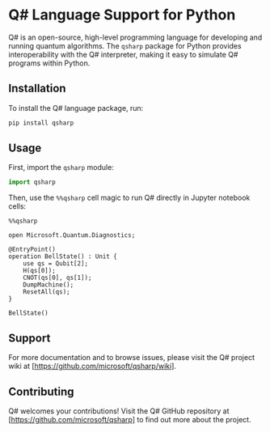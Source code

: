# Q# Language Support for Python

Q# is an open-source, high-level programming language for developing and running quantum algorithms.
The `qsharp` package for Python provides interoperability with the Q# interpreter, making it easy
to simulate Q# programs within Python.

## Installation

To install the Q# language package, run:

```bash
pip install qsharp
```

## Usage

First, import the `qsharp` module:

```python
import qsharp
```

Then, use the `%%qsharp` cell magic to run Q# directly in Jupyter notebook cells:

```qsharp
%%qsharp

open Microsoft.Quantum.Diagnostics;

@EntryPoint()
operation BellState() : Unit {
    use qs = Qubit[2];
    H(qs[0]);
    CNOT(qs[0], qs[1]);
    DumpMachine();
    ResetAll(qs);
}

BellState()
```

## Support

For more documentation and to browse issues, please visit the Q# project wiki at [https://github.com/microsoft/qsharp/wiki].

## Contributing

Q# welcomes your contributions! Visit the Q# GitHub repository at [https://github.com/microsoft/qsharp] to find out more about the project.
